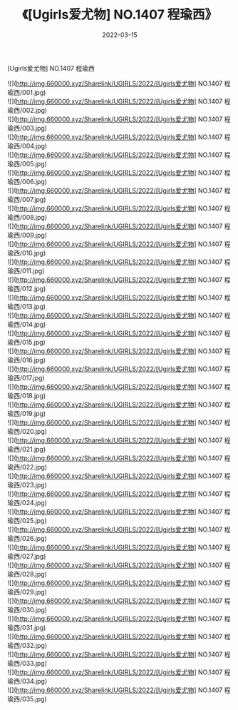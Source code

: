 ﻿---
layout: post
title:  《[Ugirls爱尤物] NO.1407 程瑜西》
date:   2022-03-15
img: http://img.660000.xyz/Sharelink/UGIRLS/2022/[Ugirls爱尤物] NO.1407 程瑜西/000.jpg
categories: [美女, 清纯, 唯美]
---

[Ugirls爱尤物] NO.1407 程瑜西

 ![](http://img.660000.xyz/Sharelink/UGIRLS/2022/[Ugirls爱尤物] NO.1407 程瑜西/001.jpg) <br>![](http://img.660000.xyz/Sharelink/UGIRLS/2022/[Ugirls爱尤物] NO.1407 程瑜西/002.jpg) <br>![](http://img.660000.xyz/Sharelink/UGIRLS/2022/[Ugirls爱尤物] NO.1407 程瑜西/003.jpg) <br>![](http://img.660000.xyz/Sharelink/UGIRLS/2022/[Ugirls爱尤物] NO.1407 程瑜西/004.jpg) <br>![](http://img.660000.xyz/Sharelink/UGIRLS/2022/[Ugirls爱尤物] NO.1407 程瑜西/005.jpg) <br>![](http://img.660000.xyz/Sharelink/UGIRLS/2022/[Ugirls爱尤物] NO.1407 程瑜西/006.jpg) <br>![](http://img.660000.xyz/Sharelink/UGIRLS/2022/[Ugirls爱尤物] NO.1407 程瑜西/007.jpg) <br>![](http://img.660000.xyz/Sharelink/UGIRLS/2022/[Ugirls爱尤物] NO.1407 程瑜西/008.jpg) <br>![](http://img.660000.xyz/Sharelink/UGIRLS/2022/[Ugirls爱尤物] NO.1407 程瑜西/009.jpg) <br>![](http://img.660000.xyz/Sharelink/UGIRLS/2022/[Ugirls爱尤物] NO.1407 程瑜西/010.jpg) <br>![](http://img.660000.xyz/Sharelink/UGIRLS/2022/[Ugirls爱尤物] NO.1407 程瑜西/011.jpg) <br>![](http://img.660000.xyz/Sharelink/UGIRLS/2022/[Ugirls爱尤物] NO.1407 程瑜西/012.jpg) <br>![](http://img.660000.xyz/Sharelink/UGIRLS/2022/[Ugirls爱尤物] NO.1407 程瑜西/013.jpg) <br>![](http://img.660000.xyz/Sharelink/UGIRLS/2022/[Ugirls爱尤物] NO.1407 程瑜西/014.jpg) <br>![](http://img.660000.xyz/Sharelink/UGIRLS/2022/[Ugirls爱尤物] NO.1407 程瑜西/015.jpg) <br>![](http://img.660000.xyz/Sharelink/UGIRLS/2022/[Ugirls爱尤物] NO.1407 程瑜西/016.jpg) <br>![](http://img.660000.xyz/Sharelink/UGIRLS/2022/[Ugirls爱尤物] NO.1407 程瑜西/017.jpg) <br>![](http://img.660000.xyz/Sharelink/UGIRLS/2022/[Ugirls爱尤物] NO.1407 程瑜西/018.jpg) <br>![](http://img.660000.xyz/Sharelink/UGIRLS/2022/[Ugirls爱尤物] NO.1407 程瑜西/019.jpg) <br>![](http://img.660000.xyz/Sharelink/UGIRLS/2022/[Ugirls爱尤物] NO.1407 程瑜西/020.jpg) <br>![](http://img.660000.xyz/Sharelink/UGIRLS/2022/[Ugirls爱尤物] NO.1407 程瑜西/021.jpg) <br>![](http://img.660000.xyz/Sharelink/UGIRLS/2022/[Ugirls爱尤物] NO.1407 程瑜西/022.jpg) <br>![](http://img.660000.xyz/Sharelink/UGIRLS/2022/[Ugirls爱尤物] NO.1407 程瑜西/023.jpg) <br>![](http://img.660000.xyz/Sharelink/UGIRLS/2022/[Ugirls爱尤物] NO.1407 程瑜西/024.jpg) <br>![](http://img.660000.xyz/Sharelink/UGIRLS/2022/[Ugirls爱尤物] NO.1407 程瑜西/025.jpg) <br>![](http://img.660000.xyz/Sharelink/UGIRLS/2022/[Ugirls爱尤物] NO.1407 程瑜西/026.jpg) <br>![](http://img.660000.xyz/Sharelink/UGIRLS/2022/[Ugirls爱尤物] NO.1407 程瑜西/027.jpg) <br>![](http://img.660000.xyz/Sharelink/UGIRLS/2022/[Ugirls爱尤物] NO.1407 程瑜西/028.jpg) <br>![](http://img.660000.xyz/Sharelink/UGIRLS/2022/[Ugirls爱尤物] NO.1407 程瑜西/029.jpg) <br>![](http://img.660000.xyz/Sharelink/UGIRLS/2022/[Ugirls爱尤物] NO.1407 程瑜西/030.jpg) <br>![](http://img.660000.xyz/Sharelink/UGIRLS/2022/[Ugirls爱尤物] NO.1407 程瑜西/031.jpg) <br>![](http://img.660000.xyz/Sharelink/UGIRLS/2022/[Ugirls爱尤物] NO.1407 程瑜西/032.jpg) <br>![](http://img.660000.xyz/Sharelink/UGIRLS/2022/[Ugirls爱尤物] NO.1407 程瑜西/033.jpg) <br>![](http://img.660000.xyz/Sharelink/UGIRLS/2022/[Ugirls爱尤物] NO.1407 程瑜西/034.jpg) <br>![](http://img.660000.xyz/Sharelink/UGIRLS/2022/[Ugirls爱尤物] NO.1407 程瑜西/035.jpg) <br>